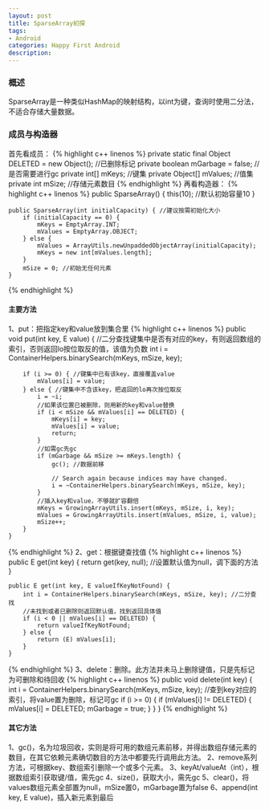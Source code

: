 ```yaml
---
layout: post
title: SparseArray初探
tags:
- Android
categories: Happy First Android
description: 
---
```

### 概述 
SparseArray是一种类似HashMap的映射结构，以int为键，查询时使用二分法，不适合存储大量数据。

### 成员与构造器 
首先看成员：
{% highlight c++ linenos %}
    private static final Object DELETED = new Object();  //已删除标记
    private boolean mGarbage = false; //是否需要进行gc
    private int[] mKeys; //键集
    private Object[] mValues; //值集
    private int mSize; //存储元素数目
{% endhighlight %}
再看构造器：
{% highlight c++ linenos %}
    public SparseArray() {
        this(10); //默认初始容量10
    }

    public SparseArray(int initialCapacity) { //建议按需初始化大小
        if (initialCapacity == 0) {
            mKeys = EmptyArray.INT;
            mValues = EmptyArray.OBJECT;
        } else {
            mValues = ArrayUtils.newUnpaddedObjectArray(initialCapacity);
            mKeys = new int[mValues.length];
        }
        mSize = 0; //初始无任何元素
    }
{% endhighlight %}
#### 主要方法 
1、put：把指定key和value放到集合里
{% highlight c++ linenos %}
    public void put(int key, E value) {
        //二分查找键集中是否有对应的key，有则返回数组的索引，否则返回lo按位取反的值，该值为负数
        int i = ContainerHelpers.binarySearch(mKeys, mSize, key); 

        if (i >= 0) { //键集中已有该key，直接覆盖value
            mValues[i] = value;
        } else { //键集中不含该key，把返回的lo再次按位取反
            i = ~i;
            //如果该位置已被删除，则用新的key和value替换
            if (i < mSize && mValues[i] == DELETED) {
                mKeys[i] = key;
                mValues[i] = value;
                return;
            }
            //如需gc先gc
            if (mGarbage && mSize >= mKeys.length) {
                gc(); //数据前移

                // Search again because indices may have changed.
                i = ~ContainerHelpers.binarySearch(mKeys, mSize, key);
            }
            //插入key和value，不够就扩容翻倍
            mKeys = GrowingArrayUtils.insert(mKeys, mSize, i, key);
            mValues = GrowingArrayUtils.insert(mValues, mSize, i, value);
            mSize++;
        }
    }
{% endhighlight %}
2、get：根据键查找值
{% highlight c++ linenos %}
    public E get(int key) {
        return get(key, null); //设置默认值为null，调下面的方法
    }

    public E get(int key, E valueIfKeyNotFound) {
        int i = ContainerHelpers.binarySearch(mKeys, mSize, key); //二分查找
        //未找到或者已删除则返回默认值，找到返回具体值
        if (i < 0 || mValues[i] == DELETED) {
            return valueIfKeyNotFound;
        } else {
            return (E) mValues[i];
        }
    }
{% endhighlight %}
3、delete：删除。此方法并未马上删除键值，只是先标记为可删除和待回收
{% highlight c++ linenos %}
    public void delete(int key) {
        int i = ContainerHelpers.binarySearch(mKeys, mSize, key);
        //查到key对应的索引，将value置为删除，标记可gc
        if (i >= 0) {
            if (mValues[i] != DELETED) {
                mValues[i] = DELETED;
                mGarbage = true;
            }
        }
    }
{% endhighlight %}
#### 其它方法 
1、gc()，名为垃圾回收，实则是将可用的数组元素前移，并得出数组存储元素的数目，在其它依赖元素确切数目的方法中都要先行调用此方法。
2、remove系列方法，可根据key、数组索引删除一个或多个元素。
3、keyAt/valueAt（int），根据数组索引获取键/值，需先gc
4、size()，获取大小，需先gc
5、clear()，将values数组元素全部置为null，mSize置0，mGarbage置为false
6、append(int key, E value)，插入新元素到最后